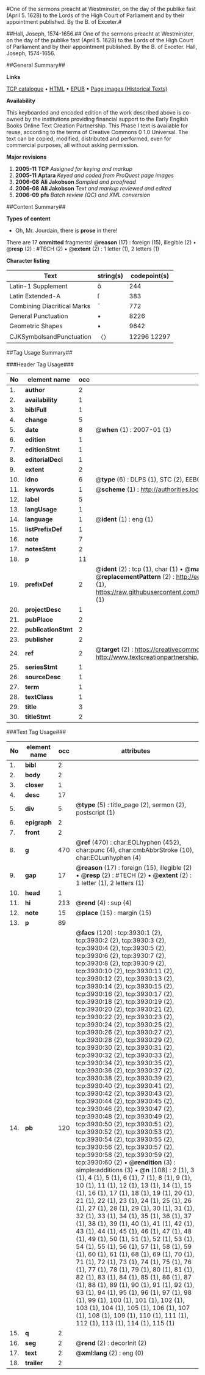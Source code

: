 #One of the sermons preacht at Westminster, on the day of the publike fast (April 5. 1628) to the Lords of the High Court of Parliament and by their appointment published. By the B. of Exceter.#

##Hall, Joseph, 1574-1656.##
One of the sermons preacht at Westminster, on the day of the publike fast (April 5. 1628) to the Lords of the High Court of Parliament and by their appointment published. By the B. of Exceter.
Hall, Joseph, 1574-1656.

##General Summary##

**Links**

[TCP catalogue](http://www.ota.ox.ac.uk/tcp/)  • 
[HTML](http://tei.it.ox.ac.uk/tcp/Texts-HTML/free/A02/A02565.html)  • 
[EPUB](http://tei.it.ox.ac.uk/tcp/Texts-EPUB/free/A02/A02565.epub) • 
[Page images (Historical Texts)](https://data.historicaltexts.jisc.ac.uk/view?pubId=eebo-99839502e&pageId=eebo-99839502e-3930-1)

**Availability**

This keyboarded and encoded edition of the
	       work described above is co-owned by the institutions
	       providing financial support to the Early English Books
	       Online Text Creation Partnership. This Phase I text is
	       available for reuse, according to the terms of Creative
	       Commons 0 1.0 Universal. The text can be copied,
	       modified, distributed and performed, even for
	       commercial purposes, all without asking permission.

**Major revisions**

1. __2005-11__ __TCP__ *Assigned for keying and markup*
1. __2005-11__ __Aptara__ *Keyed and coded from ProQuest page images*
1. __2006-08__ __Ali Jakobson__ *Sampled and proofread*
1. __2006-08__ __Ali Jakobson__ *Text and markup reviewed and edited*
1. __2006-09__ __pfs__ *Batch review (QC) and XML conversion*

##Content Summary##

**Types of content**

  * Oh, Mr. Jourdain, there is **prose** in there!

There are 17 **ommitted** fragments! 
 @__reason__ (17) : foreign (15), illegible (2)  •  @__resp__ (2) : #TECH (2)  •  @__extent__ (2) : 1 letter (1), 2 letters (1)

**Character listing**


|Text|string(s)|codepoint(s)|
|---|---|---|
|Latin-1 Supplement|ô|244|
|Latin Extended-A|ſ|383|
|Combining             Diacritical Marks|̄|772|
|General Punctuation|•|8226|
|Geometric Shapes|▪|9642|
|CJKSymbolsandPunctuation|〈〉|12296 12297|

##Tag Usage Summary##

###Header Tag Usage###

|No|element name|occ|attributes|
|---|---|---|---|
|1.|__author__|2||
|2.|__availability__|1||
|3.|__biblFull__|1||
|4.|__change__|5||
|5.|__date__|8| @__when__ (1) : 2007-01 (1)|
|6.|__edition__|1||
|7.|__editionStmt__|1||
|8.|__editorialDecl__|1||
|9.|__extent__|2||
|10.|__idno__|6| @__type__ (6) : DLPS (1), STC (2), EEBO-CITATION (1), PROQUEST (1), VID (1)|
|11.|__keywords__|1| @__scheme__ (1) : http://authorities.loc.gov/ (1)|
|12.|__label__|5||
|13.|__langUsage__|1||
|14.|__language__|1| @__ident__ (1) : eng (1)|
|15.|__listPrefixDef__|1||
|16.|__note__|7||
|17.|__notesStmt__|2||
|18.|__p__|11||
|19.|__prefixDef__|2| @__ident__ (2) : tcp (1), char (1)  •  @__matchPattern__ (2) : ([0-9\-]+):([0-9IVX]+) (1), (.+) (1)  •  @__replacementPattern__ (2) : http://eebo.chadwyck.com/downloadtiff?vid=$1&page=$2 (1), https://raw.githubusercontent.com/textcreationpartnership/Texts/master/tcpchars.xml#$1 (1)|
|20.|__projectDesc__|1||
|21.|__pubPlace__|2||
|22.|__publicationStmt__|2||
|23.|__publisher__|2||
|24.|__ref__|2| @__target__ (2) : https://creativecommons.org/publicdomain/zero/1.0/ (1), http://www.textcreationpartnership.org/docs/. (1)|
|25.|__seriesStmt__|1||
|26.|__sourceDesc__|1||
|27.|__term__|1||
|28.|__textClass__|1||
|29.|__title__|3||
|30.|__titleStmt__|2||


###Text Tag Usage###

|No|element name|occ|attributes|
|---|---|---|---|
|1.|__bibl__|2||
|2.|__body__|2||
|3.|__closer__|1||
|4.|__desc__|17||
|5.|__div__|5| @__type__ (5) : title_page (2), sermon (2), postscript (1)|
|6.|__epigraph__|2||
|7.|__front__|2||
|8.|__g__|470| @__ref__ (470) : char:EOLhyphen (452), char:punc (4), char:cmbAbbrStroke (10), char:EOLunhyphen (4)|
|9.|__gap__|17| @__reason__ (17) : foreign (15), illegible (2)  •  @__resp__ (2) : #TECH (2)  •  @__extent__ (2) : 1 letter (1), 2 letters (1)|
|10.|__head__|1||
|11.|__hi__|213| @__rend__ (4) : sup (4)|
|12.|__note__|15| @__place__ (15) : margin (15)|
|13.|__p__|89||
|14.|__pb__|120| @__facs__ (120) : tcp:3930:1 (2), tcp:3930:2 (2), tcp:3930:3 (2), tcp:3930:4 (2), tcp:3930:5 (2), tcp:3930:6 (2), tcp:3930:7 (2), tcp:3930:8 (2), tcp:3930:9 (2), tcp:3930:10 (2), tcp:3930:11 (2), tcp:3930:12 (2), tcp:3930:13 (2), tcp:3930:14 (2), tcp:3930:15 (2), tcp:3930:16 (2), tcp:3930:17 (2), tcp:3930:18 (2), tcp:3930:19 (2), tcp:3930:20 (2), tcp:3930:21 (2), tcp:3930:22 (2), tcp:3930:23 (2), tcp:3930:24 (2), tcp:3930:25 (2), tcp:3930:26 (2), tcp:3930:27 (2), tcp:3930:28 (2), tcp:3930:29 (2), tcp:3930:30 (2), tcp:3930:31 (2), tcp:3930:32 (2), tcp:3930:33 (2), tcp:3930:34 (2), tcp:3930:35 (2), tcp:3930:36 (2), tcp:3930:37 (2), tcp:3930:38 (2), tcp:3930:39 (2), tcp:3930:40 (2), tcp:3930:41 (2), tcp:3930:42 (2), tcp:3930:43 (2), tcp:3930:44 (2), tcp:3930:45 (2), tcp:3930:46 (2), tcp:3930:47 (2), tcp:3930:48 (2), tcp:3930:49 (2), tcp:3930:50 (2), tcp:3930:51 (2), tcp:3930:52 (2), tcp:3930:53 (2), tcp:3930:54 (2), tcp:3930:55 (2), tcp:3930:56 (2), tcp:3930:57 (2), tcp:3930:58 (2), tcp:3930:59 (2), tcp:3930:60 (2)  •  @__rendition__ (3) : simple:additions (3)  •  @__n__ (108) : 2 (1), 3 (1), 4 (1), 5 (1), 6 (1), 7 (1), 8 (1), 9 (1), 10 (1), 11 (1), 12 (1), 13 (1), 14 (1), 15 (1), 16 (1), 17 (1), 18 (1), 19 (1), 20 (1), 21 (1), 22 (1), 23 (1), 24 (1), 25 (1), 26 (1), 27 (1), 28 (1), 29 (1), 30 (1), 31 (1), 32 (1), 33 (1), 34 (1), 35 (1), 36 (1), 37 (1), 38 (1), 39 (1), 40 (1), 41 (1), 42 (1), 43 (1), 44 (1), 45 (1), 46 (1), 47 (1), 48 (1), 49 (1), 50 (1), 51 (1), 52 (1), 53 (1), 54 (1), 55 (1), 56 (1), 57 (1), 58 (1), 59 (1), 60 (1), 61 (1), 68 (1), 69 (1), 70 (1), 71 (1), 72 (1), 73 (1), 74 (1), 75 (1), 76 (1), 77 (1), 78 (1), 79 (1), 80 (1), 81 (1), 82 (1), 83 (1), 84 (1), 85 (1), 86 (1), 87 (1), 88 (1), 89 (1), 90 (1), 91 (1), 92 (1), 93 (1), 94 (1), 95 (1), 96 (1), 97 (1), 98 (1), 99 (1), 100 (1), 101 (1), 102 (1), 103 (1), 104 (1), 105 (1), 106 (1), 107 (1), 108 (1), 109 (1), 110 (1), 111 (1), 112 (1), 113 (1), 114 (1), 115 (1)|
|15.|__q__|2||
|16.|__seg__|2| @__rend__ (2) : decorInit (2)|
|17.|__text__|2| @__xml:lang__ (2) : eng (0)|
|18.|__trailer__|2||
